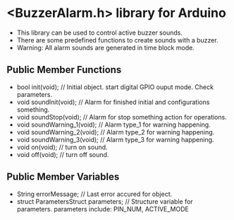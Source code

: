 # <BuzzerAlarm.h> library for Arduino

- This library can be used to control active buzzer sounds.     
- There are some predefined functions to create sounds with a buzzer.    
- Warning: All alarm sounds are generated in time block mode.

## Public Member Functions   

- bool init(void);                        // Initial object. start digital GPIO ouput mode. Check parameters.
- void soundInit(void);                   // Alarm for finished initial and configurations something.
- void soundStop(void);                   // Alarm for stop something action for operations. 
- void soundWarning_1(void);              // Alarm type_1 for warning happening.
- void soundWarning_2(void);              // Alarm type_2 for warning happening.
- void soundWarning_3(void);              // Alarm type_3 for warning happening.
- void on(void);                          // turn on sound.
- void off(void);                         // turn off sound.

## Public Member Variables

- String errorMessage;                    // Last error accured for object.
- struct ParametersStruct parameters;     // Structure variable for parameters. parameters include: PIN_NUM, ACTIVE_MODE